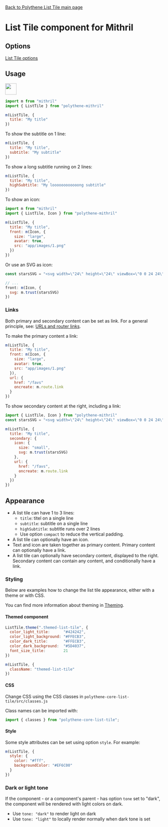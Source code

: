 [Back to Polythene List Tile main page](../list-tile.md)

# List Tile component for Mithril


## Options

[List Tile options](../list-tile.md)


## Usage

<a href="https://jsfiddle.net/ArthurClemens/eyksxemo/" target="_blank"><img src="https://arthurclemens.github.io/assets/polythene/docs/try-out-green.gif" height="36" /></a>

~~~javascript
import m from "mithril"
import { ListTile } from "polythene-mithril"

m(ListTile, {
  title: "My title"
})
~~~

To show the subtitle on 1 line:

~~~javascript
m(ListTile, {
  title: "My title",
  subtitle: "My subtitle"
})
~~~

To show a long subtitle running on 2 lines:

~~~javascript
m(ListTile, {
  title: "My title",
  highSubtitle: "My loooooooooooong subtitle"
})
~~~

To show an icon:

~~~javascript
import m from "mithril"
import { ListTile, Icon } from "polythene-mithril"

m(ListTile, {
  title: "My title",
  front: m(Icon, {
    size: "large",
    avatar: true,
    src: "app/images/1.png"
  })
})
~~~

Or use an SVG as icon:

~~~javascript
const starsSVG = "<svg width=\"24\" height=\"24\" viewBox=\"0 0 24 24\"><path d=\"M11.99 2C6.47 2 2 6.48 2 12s4.47 10 9.99 10C17.52 22 22 17.52 22 12S17.52 2 11.99 2zm4.24 16L12 15.45 7.77 18l1.12-4.81-3.73-3.23 4.92-.42L12 5l1.92 4.53 4.92.42-3.73 3.23L16.23 18z\"/></svg>"

// ...
front: m(Icon, {
  svg: m.trust(starsSVG)
})
~~~

### Links

Both primary and secondary content can be set as link. For a general principle, see: [URLs and router links](../../handling-urls.md).

To make the primary content a link:

~~~javascript
m(ListTile, {
  title: "My title",
  front: m(Icon, {
    size: "large",
    avatar: true,
    src: "app/images/1.png"
  }),
  url: {
    href: "/favs"
    oncreate: m.route.link
  }
})
~~~

To show secondary content at the right, including a link:

~~~javascript
import { ListTile, Icon } from "polythene-mithril"
const starsSVG = "<svg width=\"24\" height=\"24\" viewBox=\"0 0 24 24\"><path d=\"M11.99 2C6.47 2 2 6.48 2 12s4.47 10 9.99 10C17.52 22 22 17.52 22 12S17.52 2 11.99 2zm4.24 16L12 15.45 7.77 18l1.12-4.81-3.73-3.23 4.92-.42L12 5l1.92 4.53 4.92.42-3.73 3.23L16.23 18z\"/></svg>"

m(ListTile, {
  title: "My title",
  secondary: {
    icon: {
      size: "small",
      svg: m.trust(starsSVG)
    },
    url: {
      href: "/favs",
      oncreate: m.route.link
    }
  })
})
~~~


## Appearance

* A list tile can have 1 to 3 lines:
  * `title`: titel on a single line
  * `subtitle`: subtitle on a single line
  * `highSubtitle`: subtitle runs over 2 lines
  * Use option `compact` to reduce the vertical padding.
* A list tile can optionally have an icon.
* Text and icon are taken together as primary content. Primary content can optionally have a link.
* A list tile can optionally have secondary content, displayed to the right. Secondary content can contain any content, and conditionally have a link.


### Styling

Below are examples how to change the list tile appearance, either with a theme or with CSS.

You can find more information about theming in [Theming](../theming.md).

#### Themed component

~~~javascript
ListTile.theme(".themed-list-tile", {
  color_light_title:      "#424242",
  color_light_background: "#FFECB3",
  color_dark_title:       "#FFECB3",
  color_dark_background:  "#5D4037",
  font_size_title:        21
})

m(ListTile, {
  className: "themed-list-tile"
})
~~~

#### CSS

Change CSS using the CSS classes in `polythene-core-list-tile/src/classes.js`

Class names can be imported with:

~~~javascript
import { classes } from "polythene-core-list-tile";
~~~

#### Style

Some style attributes can be set using option `style`. For example:

~~~javascript
m(ListTile, {
  style: {
    color: "#fff",
    backgroundColor: "#EF6C00"
  }
})
~~~

### Dark or light tone

If the component - or a component's parent - has option `tone` set to "dark", the component will be rendered with light colors on dark. 

* Use `tone: "dark"` to render light on dark
* Use `tone: "light"` to locally render normally when dark tone is set


